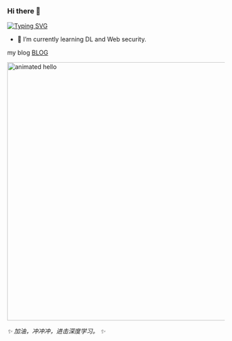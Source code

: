 ### Hi there 👋
[![Typing SVG](https://readme-typing-svg.demolab.com?font=Fira+Code&pause=1000&width=435&lines=Hello+I+am+Liu+Bo)](https://git.io/typing-svg)   

- 🌱 I’m currently learning DL and Web security.

my blog [BLOG](https://lbsucceed.github.io/)

<img src="https://github.com/Anmol-Baranwal/Cool-GIFs-For-GitHub/assets/74038190/9be4d344-6782-461a-b5a6-32a07bf7b34e" width="600" alt="animated hello">  
<!--- ------------------------------------------------------------------------------------------------------------------------------------------------------ -->
<!--- -- Octocat ------------------------------------------------------------------------------------------------------------------------------------------- -->
<!--- ------------------------------------------------------------------------------------------------------------------------------------------------------ -->


<!-- prettier-ignore-start -->
<!-- markdownlint-disable-next-line MD036 -->
_✨ 加油，冲冲冲，进击深度学习。 ✨_
<!-- prettier-ignore-end -->


